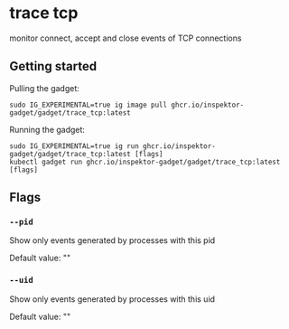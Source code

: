 # trace tcp

monitor connect, accept and close events of TCP connections

## Getting started
Pulling the gadget:
```
sudo IG_EXPERIMENTAL=true ig image pull ghcr.io/inspektor-gadget/gadget/trace_tcp:latest
```
Running the gadget:
```
sudo IG_EXPERIMENTAL=true ig run ghcr.io/inspektor-gadget/gadget/trace_tcp:latest [flags]
kubectl gadget run ghcr.io/inspektor-gadget/gadget/trace_tcp:latest [flags]
```

## Flags

### `--pid`
Show only events generated by processes with this pid

Default value: ""

### `--uid`
Show only events generated by processes with this uid

Default value: ""
